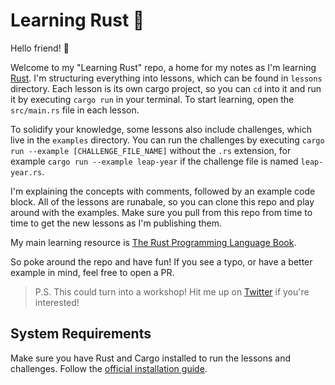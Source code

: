 # Learning Rust 🦀

Hello friend! 👋

Welcome to my "Learning Rust" repo, a home for my notes as I'm learning [Rust](https://rust-lang.org). I'm structuring everything into lessons, which can be found in `lessons` directory. Each lesson is its own cargo project, so you can `cd` into it and run it by executing `cargo run` in your terminal. To start learning, open the `src/main.rs` file in each lesson.

To solidify your knowledge, some lessons also include challenges, which live in the `examples` directory. You can run the challenges by executing `cargo run --example [CHALLENGE_FILE_NAME]` without the `.rs` extension, for example `cargo run --example leap-year` if the challenge file is named `leap-year.rs`.

I'm explaining the concepts with comments, followed by an example code block. All of the lessons are runabale, so you can clone this repo and play around with the examples. Make sure you pull from this repo from time to time to get the new lessons as I'm publishing them.

My main learning resource is [The Rust Programming Language Book](https://doc.rust-lang.org/book).

So poke around the repo and have fun! If you see a typo, or have a better example in mind, feel free to open a PR.

> P.S. This could turn into a workshop! Hit me up on [Twitter](https://twitter.com/NikolovLazar) if you're interested!

## System Requirements

Make sure you have Rust and Cargo installed to run the lessons and challenges. Follow the [official installation guide](https://doc.rust-lang.org/cargo/getting-started/installation.html).
